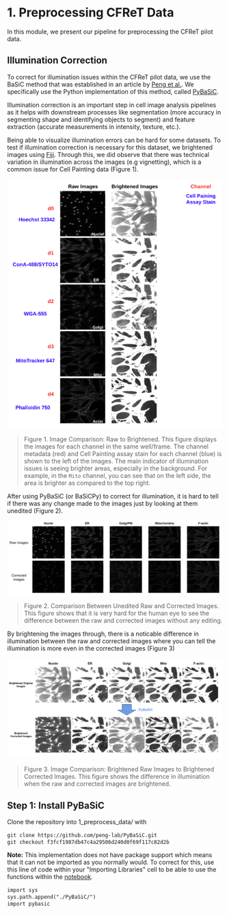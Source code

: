 # 1. Preprocessing CFReT Data

In this module, we present our pipeline for preprocessing the CFReT pilot data.

## Illumination Correction

To correct for illumination issues within the CFReT pilot data, we use the BaSiC method that was established in an article by [Peng et al.](https://doi.org/10.1038/ncomms14836).
We specifically use the Python implementation of this method, called [PyBaSiC](https://github.com/peng-lab/BaSiCPy).

Illumination correction is an important step in cell image analysis pipelines as it helps with downstream processes like segmentation (more accuracy in segmenting shape and identifying objects to segment) and feature extraction (accurate measurements in intensity, texture, etc.).

Being able to visualize illumination errors can be hard for some datasets.
To test if illumination correction is necessary for this dataset, we brightened images using [Fiji](https://imagej.net/software/fiji/).
Through this, we did observe that there was technical variation in illumination across the images (e.g vignetting), which is a common issue for Cell Painting data (Figure 1).

![Raw_to_Bright_fig](example_figs/Raw_to_Bright_fig.png)

> Figure 1. Image Comparison: Raw to Brightened. This figure displays the images for each channel in the same well/frame. The channel metadata (red) and Cell Painting assay stain for each channel (blue) is shown to the left of the images. The main indicator of illumination issues is seeing brighter areas, especially in the background. For example, in the `Mito` channel, you can see that on the left side, the area is brighter as compared to the top right.

After using PyBaSiC (or BaSiCPy) to correct for illumination, it is hard to tell if there was any change made to the images just by looking at them unedited (Figure 2).

![NotBrightened_Comparison.png](example_figs/NotBrightened_Comparison.png)

> Figure 2. Comparison Between Unedited Raw and Corrected Images. This figure shows that it is very hard for the human eye to see the difference between the raw and corrected images without any editing.

By brightening the images through, there is a noticable difference in illumination between the raw and corrected images where you can tell the illumination is more even in the corrected images (Figure 3)

![Raw_to_Corrected_fig](example_figs/Raw_to_Corrected_fig.png)

> Figure 3. Image Comparison: Brightened Raw Images to Brightened Corrected Images. This figure shows the difference in illumination when the raw and corrected images are brightened.

## Step 1: Install PyBaSiC

Clone the repository into 1_preprocess_data/ with 

```console
git clone https://github.com/peng-lab/PyBaSiC.git
git checkout f3fcf1987db47c4a29506d240d0f69f117c82d2b
```

**Note:** This implementation does not have package support which means that it can not be imported as you normally would. 
To correct for this, use this line of code within your "Importing Libraries" cell to be able to use the functions within the 
[notebook](1.preprocessing-data/illumcorrect-data.ipynb).

```console
import sys
sys.path.append("./PyBaSiC/")
import pybasic
```
